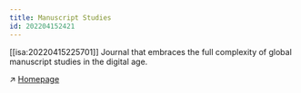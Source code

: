 ```yaml
---
title: Manuscript Studies
id: 202204152421
---
```


[[isa:20220415225701]] Journal that embraces the full complexity of global manuscript studies in the digital age. 

↗ [Homepage]((https://mss.pennpress.org/home/​))
